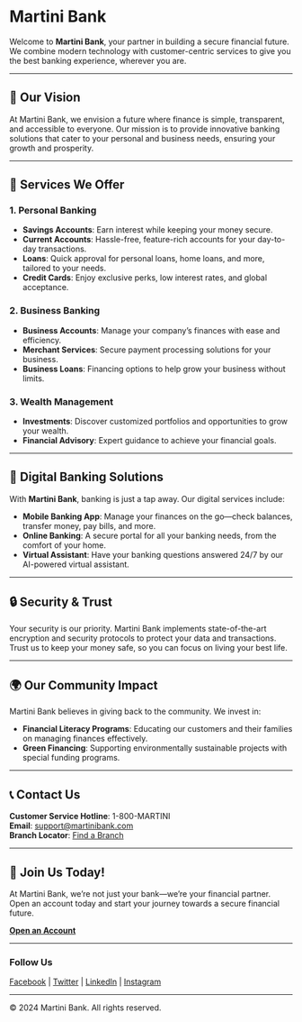 # Martini Bank

Welcome to **Martini Bank**, your partner in building a secure financial future. We combine modern technology with customer-centric services to give you the best banking experience, wherever you are.

---

## 🌟 Our Vision

At Martini Bank, we envision a future where finance is simple, transparent, and accessible to everyone. Our mission is to provide innovative banking solutions that cater to your personal and business needs, ensuring your growth and prosperity.

---

## 💼 Services We Offer

### 1. Personal Banking
- **Savings Accounts**: Earn interest while keeping your money secure.
- **Current Accounts**: Hassle-free, feature-rich accounts for your day-to-day transactions.
- **Loans**: Quick approval for personal loans, home loans, and more, tailored to your needs.
- **Credit Cards**: Enjoy exclusive perks, low interest rates, and global acceptance.

### 2. Business Banking
- **Business Accounts**: Manage your company’s finances with ease and efficiency.
- **Merchant Services**: Secure payment processing solutions for your business.
- **Business Loans**: Financing options to help grow your business without limits.

### 3. Wealth Management
- **Investments**: Discover customized portfolios and opportunities to grow your wealth.
- **Financial Advisory**: Expert guidance to achieve your financial goals.

---

## 📱 Digital Banking Solutions

With **Martini Bank**, banking is just a tap away. Our digital services include:

- **Mobile Banking App**: Manage your finances on the go—check balances, transfer money, pay bills, and more.
- **Online Banking**: A secure portal for all your banking needs, from the comfort of your home.
- **Virtual Assistant**: Have your banking questions answered 24/7 by our AI-powered virtual assistant.

---

## 🔒 Security & Trust

Your security is our priority. Martini Bank implements state-of-the-art encryption and security protocols to protect your data and transactions. Trust us to keep your money safe, so you can focus on living your best life.

---

## 🌍 Our Community Impact

Martini Bank believes in giving back to the community. We invest in:

- **Financial Literacy Programs**: Educating our customers and their families on managing finances effectively.
- **Green Financing**: Supporting environmentally sustainable projects with special funding programs.

---

## 📞 Contact Us

**Customer Service Hotline**: 1-800-MARTINI  
**Email**: support@martinibank.com  
**Branch Locator**: [Find a Branch](#)

---

## 🤝 Join Us Today!

At Martini Bank, we’re not just your bank—we’re your financial partner. Open an account today and start your journey towards a secure financial future.

**[Open an Account](#)**

---

### Follow Us
[Facebook](#) | [Twitter](#) | [LinkedIn](#) | [Instagram](#)

---

© 2024 Martini Bank. All rights reserved.
